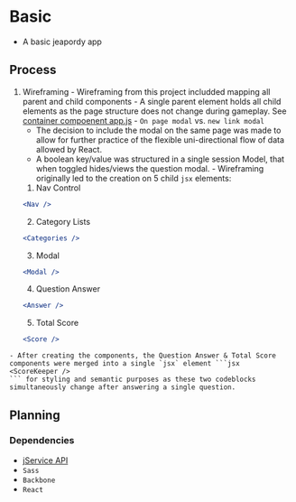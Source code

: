 # Basic
- A basic jeapordy app

## Process
  1. Wireframing
    - Wireframing from this project includded mapping all parent and child components
    - A single parent element holds all child elements as the page structure does not change during gameplay. See [container compoenent app.js](/app/scripts/components/containers/app.js)
    - `On page modal` vs. `new link modal`
      - The decision to include the modal on the same page was made to allow for further practice of the flexible uni-directional flow of data allowed by React.
      - A boolean key/value was structured in a single session Model, that when toggled hides/views the question modal.
    - Wireframing originally led to the creation on 5 child `jsx` elements:
      1. Nav Control
      ```jsx
      <Nav />
      ```
      2. Category Lists
      ```jsx
      <Categories />
      ```
      3. Modal
      ```jsx
      <Modal />
      ```
      4. Question Answer
      ```jsx
      <Answer />
      ```
      5. Total Score
      ```jsx
      <Score />
      ```
    - After creating the components, the Question Answer & Total Score components were merged into a single `jsx` element ```jsx
    <ScoreKeeper />
    ``` for styling and semantic purposes as these two codeblocks simultaneously change after answering a single question.

## Planning

### Dependencies
- [jService API](http://jservice.io/)
- `Sass`
- `Backbone`
- `React`
